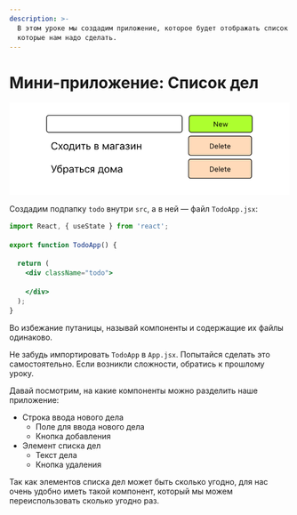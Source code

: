 ```yaml
---
description: >-
  В этом уроке мы создадим приложение, которое будет отображать список дел,
  которые нам надо сделать.
---
```


# Мини-приложение: Список дел

![Вариант сервировки нашего приложения](../.gitbook/assets/todo.png)

Создадим подпапку `todo` внутри `src`, а в ней — файл `TodoApp.jsx`:

```jsx
import React, { useState } from 'react';

export function TodoApp() {  

  return (
    <div className="todo">
    
    </div>
  );
}

```

Во избежание путаницы, называй компоненты и содержащие их файлы одинаково. 

Не забудь импортировать `TodoApp` в `App.jsx`. Попытайся сделать это самостоятельно. Если возникли сложности, обратись к прошлому уроку.

Давай посмотрим, на какие компоненты можно разделить наше приложение:

* Строка ввода нового дела
  * Поле для ввода нового дела
  * Кнопка добавления
* Элемент списка дел
  * Текст дела
  * Кнопка удаления

Так как элементов списка дел может быть сколько угодно, для нас очень удобно иметь такой компонент, который мы можем переиспользовать сколько угодно раз.



